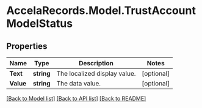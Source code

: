 # AccelaRecords.Model.TrustAccountModelStatus
## Properties

Name | Type | Description | Notes
------------ | ------------- | ------------- | -------------
**Text** | **string** | The localized display value. | [optional] 
**Value** | **string** | The data value. | [optional] 

[[Back to Model list]](../README.md#documentation-for-models) [[Back to API list]](../README.md#documentation-for-api-endpoints) [[Back to README]](../README.md)

